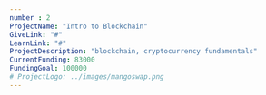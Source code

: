 ```yaml
---
number : 2
ProjectName: "Intro to Blockchain"   
GiveLink: "#"   
LearnLink: "#"   
ProjectDescription: "blockchain, cryptocurrency fundamentals"   
CurrentFunding: 83000   
FundingGoal: 100000    
# ProjectLogo: ../images/mangoswap.png  
---
```

